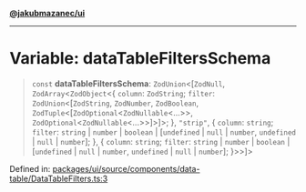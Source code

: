 [**@jakubmazanec/ui**](../README.md)

---

# Variable: dataTableFiltersSchema

> `const` **dataTableFiltersSchema**: `ZodUnion`\<\[`ZodNull`, `ZodArray`\<`ZodObject`\<\{ `column`:
> `ZodString`; `filter`: `ZodUnion`\<\[`ZodString`, `ZodNumber`, `ZodBoolean`,
> `ZodTuple`\<\[`ZodOptional`\<`ZodNullable`\<...\>\>,
> `ZodOptional`\<`ZodNullable`\<...\>\>\]\>\]\>; \}, `"strip"`, \{ `column`: `string`; `filter`:
> `string` \| `number` \| `boolean` \| \[`undefined` \| `null` \| `number`, `undefined` \| `null` \|
> `number`\]; \}, \{ `column`: `string`; `filter`: `string` \| `number` \| `boolean` \|
> \[`undefined` \| `null` \| `number`, `undefined` \| `null` \| `number`\]; \}\>\>\]\>

Defined in:
[packages/ui/source/components/data-table/DataTableFilters.ts:3](https://github.com/jakubmazanec/tools/blob/b70ba93afff7f67760159378262d2c0b19cfed9e/packages/ui/source/components/data-table/DataTableFilters.ts#L3)
